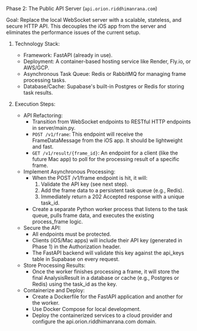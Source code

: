  Phase 2: The Public API Server (`api.orion.riddhimanrana.com`)

  Goal: Replace the local WebSocket server with a scalable, stateless, and secure HTTP API. This decouples the iOS app from the server and eliminates the performance
   issues of the current setup.

   1. Technology Stack:
       * Framework: FastAPI (already in use).
       * Deployment: A container-based hosting service like Render, Fly.io, or AWS/GCP.
       * Asynchronous Task Queue: Redis or RabbitMQ for managing frame processing tasks.
       * Database/Cache: Supabase's built-in Postgres or Redis for storing task results.

   2. Execution Steps:
       * API Refactoring:
           * Transition from WebSocket endpoints to RESTful HTTP endpoints in server/main.py.
           * `POST /v1/frame`: This endpoint will receive the FrameDataMessage from the iOS app. It should be lightweight and fast.
           * `GET /v1/result/{frame_id}`: An endpoint for a client (like the future Mac app) to poll for the processing result of a specific frame.
       * Implement Asynchronous Processing:
           * When the POST /v1/frame endpoint is hit, it will:
               1. Validate the API key (see next step).
               2. Add the frame data to a persistent task queue (e.g., Redis).
               3. Immediately return a 202 Accepted response with a unique task_id.
           * Create a separate Python worker process that listens to the task queue, pulls frame data, and executes the existing process_frame logic.
       * Secure the API:
           * All endpoints must be protected.
           * Clients (iOS/Mac apps) will include their API key (generated in Phase 1) in the Authorization header.
           * The FastAPI backend will validate this key against the api_keys table in Supabase on every request.
       * Store Processing Results:
           * Once the worker finishes processing a frame, it will store the final AnalysisResult in a database or cache (e.g., Postgres or Redis) using the task_id
             as the key.
       * Containerize and Deploy:
           * Create a Dockerfile for the FastAPI application and another for the worker.
           * Use Docker Compose for local development.
           * Deploy the containerized services to a cloud provider and configure the api.orion.riddhimanrana.com domain.
